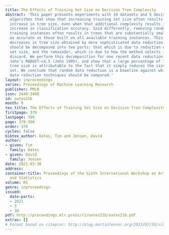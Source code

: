 ```yaml
---
title: The Effects of Training Set Size on Decision Tree Complexity
abstract: 'This paper presents experiments with 19 datasets and 5 decision tree pruning
  algorithms that show that increasing training set size often results in a linear
  increase in tree size, even when that additional complexity results in no significant
  increase in classification accuracy. Said differently, removing randomly selected
  training instances often results in trees that are substantially smaller and just
  as accurate as those built on all available training instances. This implies that
  decreases in tree size obtained by more sophisticated data reduction techniques
  should be decomposed into two parts: that which is due to reduction of training
  set size, and the remainder, which is due to how the method selects instances to
  discard. We perform this decomposition for one recent data reduction technique,
  John’s ROBUST-c4.5 (John 1995), and show that a large percentage of its effect on
  tree size is attributable to the fact that it simply reduces the size of the training
  set. We conclude that random data reduction is a baseline against which more sophisticated
  data reduction techniques should be compared.'
layout: inproceedings
series: Proceedings of Machine Learning Research
publisher: PMLR
issn: 2640-3498
id: oates21b
month: 0
tex_title: The Effects of Training Set Size on Decision Tree Complexity
firstpage: 379
lastpage: 390
page: 379-390
order: 379
cycles: false
bibtex_author: Oates, Tim and Jensen, David
author:
- given: Tim
  family: Oates
- given: David
  family: Jensen
date: 2021-03-30
address:
container-title: Proceedings of the Sixth International Workshop on Artificial Intelligence
  and Statistics
volume: R1
genre: inproceedings
issued:
  date-parts:
  - 2021
  - 3
  - 30
pdf: http://proceedings.mlr.press/r1/oates21b/oates21b.pdf
extras: []
# Format based on citeproc: http://blog.martinfenner.org/2013/07/30/citeproc-yaml-for-bibliographies/
---
```

